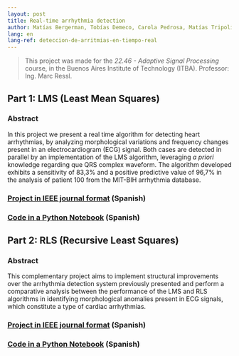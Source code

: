 ```yaml
---
layout: post
title: Real-time arrhythmia detection
author: Matías Bergerman, Tobías Demeco, Carola Pedrosa, Matías Tripoli
lang: en
lang-ref: deteccion-de-arritmias-en-tiempo-real
---
```


> This project was made for the *22.46 - Adaptive Signal Processing* course, in the Buenos Aires Institute of Technology (ITBA). Professor: Ing. Marc Ressl.

## Part 1: LMS (Least Mean Squares)

### Abstract
In this project we present a real time algorithm for detecting heart arrhythmias, by analyzing morphological variations and frequency changes present in an electrocardiogram (ECG) signal. Both cases are detected in parallel by an implementation of the LMS algorithm, leveraging *a priori* knowledge regarding que QRS complex waveform. The algorithm developed exhibits a sensitivity of 83,3% and a positive predictive value of 96,7% in the analysis of patient 100 from the MIT-BIH arrhythmia database.

### [Project in IEEE journal format](https://github.com/mbergerman/Procesamiento-Adaptativo/blob/main/Proyecto%201/PASA_Proyecto_1_G2.pdf) (Spanish)

### [Code in a Python Notebook](https://github.com/mbergerman/Procesamiento-Adaptativo/blob/main/Proyecto%201/PASA_P1_G2.ipynb) (Spanish)

## Part 2: RLS (Recursive Least Squares)

### Abstract
This complementary project aims to implement structural improvements over the arrhythmia detection system previously presented and perform a comparative analysis between the performance of the LMS and RLS algorithms in identifying morphological anomalies present in ECG signals, which constitute a type of cardiac arrhythmias.

### [Project in IEEE journal format](https://github.com/mbergerman/Procesamiento-Adaptativo/blob/main/Proyecto%202/PASA_Proyecto_2_G2.pdf) (Spanish)

### [Code in a Python Notebook](https://github.com/mbergerman/Procesamiento-Adaptativo/blob/main/Proyecto%202/PASA_P2_G2.ipynb) (Spanish)